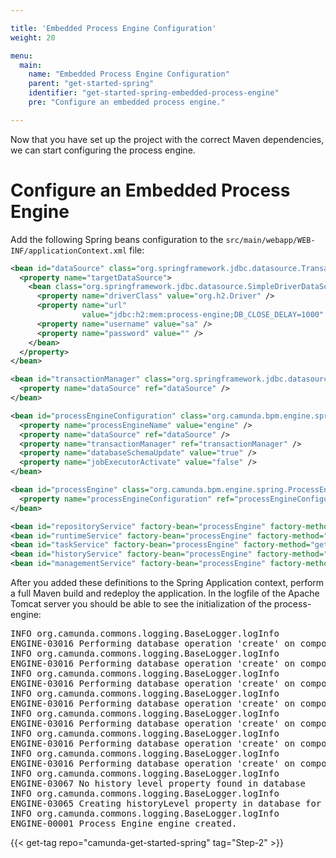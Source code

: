 ```yaml
---

title: 'Embedded Process Engine Configuration'
weight: 20

menu:
  main:
    name: "Embedded Process Engine Configuration"
    parent: "get-started-spring"
    identifier: "get-started-spring-embedded-process-engine"
    pre: "Configure an embedded process engine."

---
```


Now that you have set up the project with the correct Maven dependencies, we can start configuring the process engine.


# Configure an Embedded Process Engine

Add the following Spring beans configuration to the `src/main/webapp/WEB-INF/applicationContext.xml` file:

```xml
<bean id="dataSource" class="org.springframework.jdbc.datasource.TransactionAwareDataSourceProxy">
  <property name="targetDataSource">
    <bean class="org.springframework.jdbc.datasource.SimpleDriverDataSource">
      <property name="driverClass" value="org.h2.Driver" />
      <property name="url"
                value="jdbc:h2:mem:process-engine;DB_CLOSE_DELAY=1000" />
      <property name="username" value="sa" />
      <property name="password" value="" />
    </bean>
  </property>
</bean>

<bean id="transactionManager" class="org.springframework.jdbc.datasource.DataSourceTransactionManager">
  <property name="dataSource" ref="dataSource" />
</bean>

<bean id="processEngineConfiguration" class="org.camunda.bpm.engine.spring.SpringProcessEngineConfiguration">
  <property name="processEngineName" value="engine" />
  <property name="dataSource" ref="dataSource" />
  <property name="transactionManager" ref="transactionManager" />
  <property name="databaseSchemaUpdate" value="true" />
  <property name="jobExecutorActivate" value="false" />
</bean>

<bean id="processEngine" class="org.camunda.bpm.engine.spring.ProcessEngineFactoryBean">
  <property name="processEngineConfiguration" ref="processEngineConfiguration" />
</bean>

<bean id="repositoryService" factory-bean="processEngine" factory-method="getRepositoryService" />
<bean id="runtimeService" factory-bean="processEngine" factory-method="getRuntimeService" />
<bean id="taskService" factory-bean="processEngine" factory-method="getTaskService" />
<bean id="historyService" factory-bean="processEngine" factory-method="getHistoryService" />
<bean id="managementService" factory-bean="processEngine" factory-method="getManagementService" />
```

After you added these definitions to the Spring Application context, perform a full Maven build and redeploy the application. In the logfile of the Apache Tomcat server you should be able to see the initialization of the process-engine:

<pre class="console">
INFO org.camunda.commons.logging.BaseLogger.logInfo
ENGINE-03016 Performing database operation 'create' on component 'engine' with resource 'org/camunda/bpm/engine/db/create/activiti.h2.create.engine.sql'
INFO org.camunda.commons.logging.BaseLogger.logInfo
ENGINE-03016 Performing database operation 'create' on component 'history' with resource 'org/camunda/bpm/engine/db/create/activiti.h2.create.history.sql'
INFO org.camunda.commons.logging.BaseLogger.logInfo
ENGINE-03016 Performing database operation 'create' on component 'identity' with resource 'org/camunda/bpm/engine/db/create/activiti.h2.create.identity.sql'
INFO org.camunda.commons.logging.BaseLogger.logInfo
ENGINE-03016 Performing database operation 'create' on component 'case.engine' with resource 'org/camunda/bpm/engine/db/create/activiti.h2.create.case.engine.sql'
INFO org.camunda.commons.logging.BaseLogger.logInfo
ENGINE-03016 Performing database operation 'create' on component 'case.history' with resource 'org/camunda/bpm/engine/db/create/activiti.h2.create.case.history.sql'
INFO org.camunda.commons.logging.BaseLogger.logInfo
ENGINE-03016 Performing database operation 'create' on component 'decision.engine' with resource 'org/camunda/bpm/engine/db/create/activiti.h2.create.decision.engine.sql'
INFO org.camunda.commons.logging.BaseLogger.logInfo
ENGINE-03016 Performing database operation 'create' on component 'decision.history' with resource 'org/camunda/bpm/engine/db/create/activiti.h2.create.decision.history.sql'
INFO org.camunda.commons.logging.BaseLogger.logInfo
ENGINE-03067 No history level property found in database
INFO org.camunda.commons.logging.BaseLogger.logInfo
ENGINE-03065 Creating historyLevel property in database for level: HistoryLevelAudit(name=audit, id=2)
INFO org.camunda.commons.logging.BaseLogger.logInfo
ENGINE-00001 Process Engine engine created.
</pre>

{{< get-tag repo="camunda-get-started-spring" tag="Step-2" >}}
